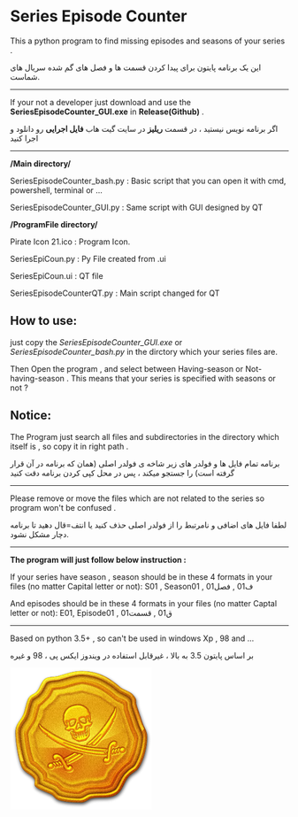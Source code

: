 # Series Episode Counter
This a python program to find missing episodes and seasons of your series .

این یک برنامه پایتون برای پیدا کردن قسمت ها و فصل های گم شده سریال های شماست.
***
If your not a developer just download and use the **SeriesEpisodeCounter_GUI.exe** in **Release(Github)** .

اگر برنامه نویس نیستید ، در قسمت **ریلیز** در سایت گیت هاب **فایل اجرایی** رو دانلود و اجرا کنید 
***

**/Main directory/**

SeriesEpisodeCounter_bash.py : Basic script that you can open it with cmd, powershell, terminal or ...

SeriesEpisodeCounter_GUI.py : Same script with GUI designed by QT

**/ProgramFile directory/**

Pirate Icon 21.ico : Program Icon.

SeriesEpiCoun.py : Py File created from .ui

SeriesEpiCoun.ui : QT file

SeriesEpisodeCounterQT.py : Main script changed for QT

## How to use:
just copy the *SeriesEpisodeCounter_GUI.exe* or *SeriesEpisodeCounter_bash.py* in the dirctory which your series files are.

Then Open the program , and select between Having-season or Not-having-season . This means that your series is specified with seasons or not ?

## Notice:
The Program just search all files and subdirectories in the directory which itself is , so copy it in right path .

برنامه تمام فایل ها و فولدر های زیر شاخه ی فولدر اصلی (همان که برنامه در آن قرار گرفته است) را جستجو میکند ، پس در محل کپی کردن برنامه دقت کنید
***
Please remove or move the files which are not related to the series so program won't be confused .

لطفا فایل های اضافی و نامرتبط را از فولدر اصلی حذف کنید یا انتف=قال دهید تا برنامه دچار مشکل نشود.
***
**The program will just follow below instruction :**

If your series have season , season should be in these 4 formats in your files (no matter Capital letter or not): S01 , Season01 , ف01 , فصل01

And episodes should be in these 4 formats in your files (no matter Captal letter or not): E01, Episode01 , ق01 , قسمت01
***
Based on python 3.5+ , so can't be used in windows Xp , 98 and ...

بر اساس پایتون 3.5 به بالا ، غیرقابل استفاده در ویندوز ایکس پی ، 98 و غیره 

![Program Logo](/ProgramFile/Logo.png)
